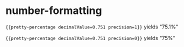 # number-formatting

`{{pretty-percentage decimalValue=0.751 precision=1}}` yields "75.1%"

`{{pretty-percentage decimalValue=0.751 precision=0}}` yields "75%"
